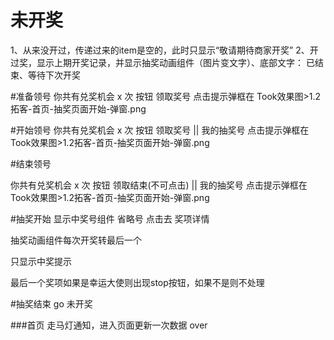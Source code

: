 # 未开奖

1、从来没开过，传递过来的item是空的，此时只显示“敬请期待商家开奖”
2、开过奖，显示上期开奖记录，并显示抽奖动画组件（图片变文字）、底部文字： 已结束、等待下次开奖

#准备领号 
你共有兑奖机会 x 次
按钮 领取奖号 
点击提示弹框在 Took效果图>1.2拓客-首页-抽奖页面开始-弹窗.png

#开始领号
你共有兑奖机会 x 次
按钮 领取奖号 || 我的抽奖号
点击提示弹框在 Took效果图>1.2拓客-首页-抽奖页面开始-弹窗.png

#结束领号

你共有兑奖机会 x 次
按钮 领取结束(不可点击) || 我的抽奖号
点击提示弹框在 Took效果图>1.2拓客-首页-抽奖页面开始-弹窗.png

#抽奖开始
显示中奖号组件
省略号 点击去 奖项详情

抽奖动画组件每次开奖转最后一个

只显示中奖提示

最后一个奖项如果是幸运大使则出现stop按钮，如果不是则不处理

#抽奖结束 go 未开奖

###首页
走马灯通知，进入页面更新一次数据 over

